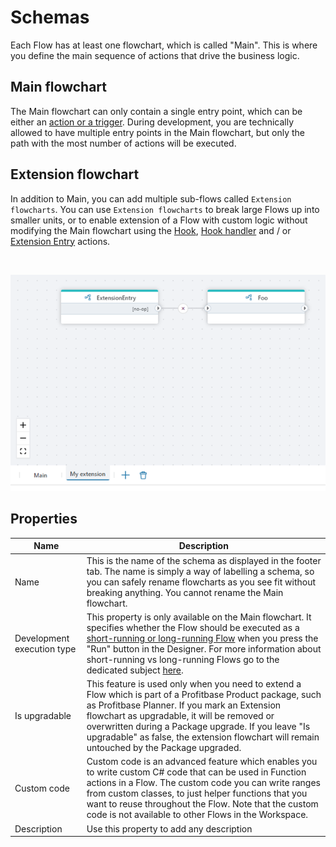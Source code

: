 # Schemas

Each Flow has at least one flowchart, which is called "Main". This is where you define the main sequence of actions that drive the business logic.

## Main flowchart

The Main flowchart can only contain a single entry point, which can be either an [action or a trigger](actions-and-triggers.md). During development, you are technically allowed to have multiple entry points in the Main flowchart, but only the path with the most number of actions will be executed.

## Extension flowchart

In addition to Main, you can add multiple sub-flows called `Extension flowcharts`. You can use `Extension flowcharts` to break large Flows up into smaller units, or to enable extension of a Flow with custom logic without modifying the Main flowchart using the [Hook](../actions/built-in/flow-hook.md), [Hook handler](../actions/built-in/flow-hook-handler.md) and / or [Extension Entry](../actions/built-in/extension-entry.md) actions.

<br/>

![img](../../../images/schemas.png)


## Properties

| Name            | Description                   |
|-----------------|-------------------------------|
| Name            | This is the name of the schema as displayed in the footer tab. The name is simply a way of labelling a schema, so you can safely rename flowcharts as you see fit without breaking anything. You cannot rename the Main flowchart.|
| Development execution type | This property is only available on the Main flowchart. It specifies whether the Flow should be executed as a [short-running or long-running Flow](../flows/long-vs-short-running-flows.md) when you press the "Run" button in the Designer. For more information about short-running vs long-running Flows go to the dedicated subject [here](../flows/long-vs-short-running-flows.md). |
| Is upgradable     | This feature is used only when you need to extend a Flow which is part of a Profitbase Product package, such as Profitbase Planner. If you mark an Extension flowchart as upgradable, it will be removed or overwritten during a Package upgrade. If you leave "Is upgradable" as false, the extension flowchart will remain untouched by the Package upgraded. |
| Custom code    | Custom code is an advanced feature which enables you to write custom C# code that can be used in Function actions in a Flow. The custom code you can write ranges from custom classes, to just helper functions that you want to reuse throughout the Flow. Note that the custom code is not available to other Flows in the Workspace. |
| Description     | Use this property to add any description |
